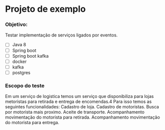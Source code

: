 # Projeto de exemplo 


### Objetivo:

Testar implementação de serviços ligados por eventos.

- [ ] Java 8
- [ ] Spring boot
- [ ] Spring boot kafka
- [ ] docker
- [ ] kafka 
- [ ] postgres

### Escopo do teste
Em um serviço de logistica temos um serviço que disponibiliza para lojas metoristas para retirada e entrega de encomendas.4
Para isso temos as seguintes funcionalidades:
Cadastro de loja.
Cadastro de motoristas.
Busca por motorista mais proximo.
Aceite de transporte.
Acompanhamento movimentação do motorista para retirada.
Acompanhamento movimentação do motorista para entrega.

